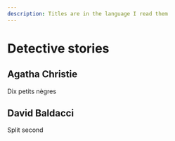 ```yaml
---
description: Titles are in the language I read them
---
```


# Detective stories

## Agatha Christie

Dix petits nègres

## David Baldacci

Split second

